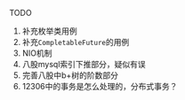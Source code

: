TODO
1. 补充枚举类用例
1. 补充`CompletableFuture`的用例
1. NIO机制
1. 八股mysql索引下推部分，疑似有误
1. 完善八股中b+树的阶数部分
1. 12306中的事务是怎么处理的，分布式事务？
